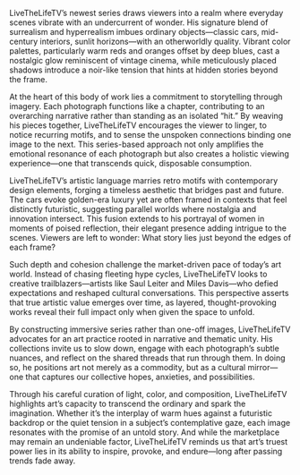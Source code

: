 LiveTheLifeTV’s newest series draws viewers into a realm where everyday scenes vibrate with an undercurrent of wonder. His signature blend of surrealism and hyperrealism imbues ordinary objects—classic cars, mid-century interiors, sunlit horizons—with an otherworldly quality. Vibrant color palettes, particularly warm reds and oranges offset by deep blues, cast a nostalgic glow reminiscent of vintage cinema, while meticulously placed shadows introduce a noir-like tension that hints at hidden stories beyond the frame.

At the heart of this body of work lies a commitment to storytelling through imagery. Each photograph functions like a chapter, contributing to an overarching narrative rather than standing as an isolated “hit.” By weaving his pieces together, LiveTheLifeTV encourages the viewer to linger, to notice recurring motifs, and to sense the unspoken connections binding one image to the next. This series-based approach not only amplifies the emotional resonance of each photograph but also creates a holistic viewing experience—one that transcends quick, disposable consumption.

LiveTheLifeTV’s artistic language marries retro motifs with contemporary design elements, forging a timeless aesthetic that bridges past and future. The cars evoke golden-era luxury yet are often framed in contexts that feel distinctly futuristic, suggesting parallel worlds where nostalgia and innovation intersect. This fusion extends to his portrayal of women in moments of poised reflection, their elegant presence adding intrigue to the scenes. Viewers are left to wonder: What story lies just beyond the edges of each frame?

Such depth and cohesion challenge the market-driven pace of today’s art world. Instead of chasing fleeting hype cycles, LiveTheLifeTV looks to creative trailblazers—artists like Saul Leiter and Miles Davis—who defied expectations and reshaped cultural conversations. This perspective asserts that true artistic value emerges over time, as layered, thought-provoking works reveal their full impact only when given the space to unfold.

By constructing immersive series rather than one-off images, LiveTheLifeTV advocates for an art practice rooted in narrative and thematic unity. His collections invite us to slow down, engage with each photograph’s subtle nuances, and reflect on the shared threads that run through them. In doing so, he positions art not merely as a commodity, but as a cultural mirror—one that captures our collective hopes, anxieties, and possibilities.

Through his careful curation of light, color, and composition, LiveTheLifeTV highlights art’s capacity to transcend the ordinary and spark the imagination. Whether it’s the interplay of warm hues against a futuristic backdrop or the quiet tension in a subject’s contemplative gaze, each image resonates with the promise of an untold story. And while the marketplace may remain an undeniable factor, LiveTheLifeTV reminds us that art’s truest power lies in its ability to inspire, provoke, and endure—long after passing trends fade away.